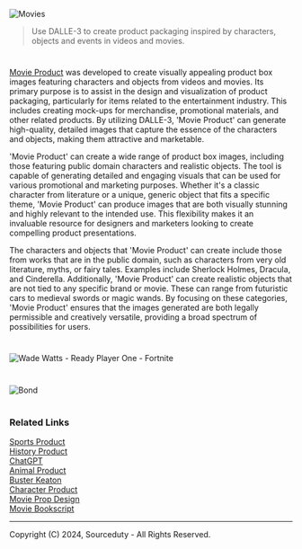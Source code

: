 ![Movies](https://github.com/user-attachments/assets/2c2fc002-2509-46d0-aa16-48e25a76b3fe)

> Use DALLE-3 to create product packaging inspired by characters, objects and events in videos and movies.

#

[Movie Product](https://chatgpt.com/g/g-G6XGhh4Ph-movie-product) was developed to create visually appealing product box images featuring characters and objects from videos and movies. Its primary purpose is to assist in the design and visualization of product packaging, particularly for items related to the entertainment industry. This includes creating mock-ups for merchandise, promotional materials, and other related products. By utilizing DALLE-3, 'Movie Product' can generate high-quality, detailed images that capture the essence of the characters and objects, making them attractive and marketable.

'Movie Product' can create a wide range of product box images, including those featuring public domain characters and realistic objects. The tool is capable of generating detailed and engaging visuals that can be used for various promotional and marketing purposes. Whether it's a classic character from literature or a unique, generic object that fits a specific theme, 'Movie Product' can produce images that are both visually stunning and highly relevant to the intended use. This flexibility makes it an invaluable resource for designers and marketers looking to create compelling product presentations.

The characters and objects that 'Movie Product' can create include those from works that are in the public domain, such as characters from very old literature, myths, or fairy tales. Examples include Sherlock Holmes, Dracula, and Cinderella. Additionally, 'Movie Product' can create realistic objects that are not tied to any specific brand or movie. These can range from futuristic cars to medieval swords or magic wands. By focusing on these categories, 'Movie Product' ensures that the images generated are both legally permissible and creatively versatile, providing a broad spectrum of possibilities for users.

#

![Wade Watts - Ready Player One - Fortnite](https://github.com/sourceduty/Movie_Product/assets/123030236/00e7aeef-4361-4fcf-8555-7258ab75ff11)

#

![Bond](https://github.com/sourceduty/Movie_Product/assets/123030236/9634c0cc-671d-4c46-9d2e-6434fa6265a8)

#
### Related Links

[Sports Product](https://github.com/sourceduty/Sports_Product)
<br>
[History Product](https://github.com/sourceduty/History_Product)
<br>
[ChatGPT](https://github.com/sourceduty/ChatGPT)
<br>
[Animal Product](https://github.com/sourceduty/Animal_Product)
<br>
[Buster Keaton](https://github.com/sourceduty/Buster_Keaton)
<br>
[Character Product](https://github.com/sourceduty/Character_Product)
<br>
[Movie Prop Design](https://github.com/sourceduty/Movie_Prop_Design)
<br>
[Movie Bookscript](https://github.com/sourceduty/Movie_Bookscript)

***
Copyright (C) 2024, Sourceduty - All Rights Reserved.
